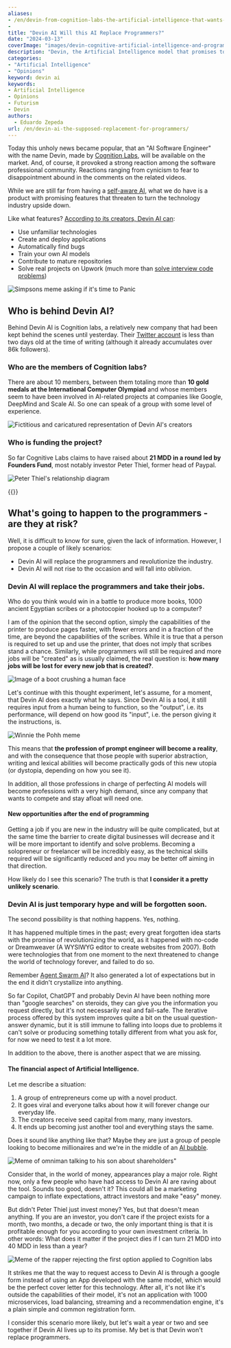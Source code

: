 ```yaml
---
aliases:
- /en/devin-from-cognition-labs-the-artificial-intelligence-that-wants-to-replace-programmers
- 
title: "Devin AI Will this AI Replace Programmers?"
date: "2024-03-13"
coverImage: "images/devin-cognitive-artificial-intelligence-and-programmers.jpg"
description: "Devin, the Artificial Intelligence model that promises to be better than a Software engineer and forever change the world of Software, created by Cognition Labs"
categories: 
- "Artificial Intelligence"
- "Opinions"
keyword: devin ai
keywords:
- Artificial Intelligence
- Opinions
- Futurism
- Devin
authors:
  - Eduardo Zepeda
url: /en/devin-ai-the-supposed-replacement-for-programmers/
---
```


Today this unholy news became popular, that an "AI Software Engineer" with the name Devin, made by [Cognition Labs](https://www.cognition-labs.com/), will be available on the market. And, of course, it provoked a strong reaction among the software professional community. Reactions ranging from cynicism to fear to disappointment abound in the comments on the related videos.

While we are still far from having a [self-aware AI](/en/chat-gpt-searles-chinese-room-and-consciousness/), what we do have is a product with promising features that threaten to turn the technology industry upside down.

Like what features? [According to its creators, Devin AI can](https://www.cognition-labs.com/blog):
- Use unfamiliar technologies
- Create and deploy applications
- Automatically find bugs
- Train your own AI models
- Contribute to mature repositories
- Solve real projects on Upwork (much more than [solve interview code problems](/en/i-test-chatgpt-with-codewars-coding-challenges/))

![Simpsons meme asking if it's time to Panic](images/so-its-time-to-panic-simpsons.webp)

## Who is behind Devin AI?

Behind Devin AI is Cognition labs, a relatively new company that had been kept behind the scenes until yesterday. Their [Twitter account](https://twitter.com/cognition_labs) is less than two days old at the time of writing (although it already accumulates over 86k followers).

### Who are the members of Cognition labs?

There are about 10 members, between them totaling more than **10 gold medals at the International Computer Olympiad** and whose members seem to have been involved in AI-related projects at companies like Google, DeepMind and Scale AI. So one can speak of a group with some level of experience.

![Fictitious and caricatured representation of Devin AI's creators](images/meme-creador-de-devin-linuxero.jpg "Fictitious and caricatured representation of Devin AI's creators")

### Who is funding the project?

So far Cognitive Labs claims to have raised about **21 MDD in a round led by Founders Fund**, most notably investor Peter Thiel, former head of Paypal.

![Peter Thiel's relationship diagram](images/peter-thiel-relationships.jpeg "Source: https://knowyourmeme.com/photos/2402121-peter-thiel")

{{<ad>}}

## What's going to happen to the programmers - are they at risk?

Well, it is difficult to know for sure, given the lack of information. However, I propose a couple of likely scenarios:

- Devin AI will replace the programmers and revolutionize the industry.
- Devin AI will not rise to the occasion and will fall into oblivion.

### Devin AI will replace the programmers and take their jobs.

Who do you think would win in a battle to produce more books, 1000 ancient Egyptian scribes or a photocopier hooked up to a computer? 

I am of the opinion that the second option, simply the capabilities of the printer to produce pages faster, with fewer errors and in a fraction of the time, are beyond the capabilities of the scribes. While it is true that a person is required to set up and use the printer, that does not imply that scribes stand a chance. Similarly, while programmers will still be required and more jobs will be "created" as is usually claimed, the real question is: **how many jobs will be lost for every new job that is created?**.

![Image of a boot crushing a human face](images/Devin-AI-vs-you.jpg)

Let's continue with this thought experiment, let's assume, for a moment, that Devin AI does exactly what he says. Since Devin AI is a tool, it still requires input from a human being to function, so the "output", i.e. its performance, will depend on how good its "input", i.e. the person giving it the instructions, is.

![Winnie the Pohh meme](images/prompt-engineer.png)

This means that **the profession of prompt engineer will become a reality**, and with the consequence that those people with superior abstraction, writing and lexical abilities will become practically gods of this new utopia (or dystopia, depending on how you see it).

In addition, all those professions in charge of perfecting AI models will become professions with a very high demand, since any company that wants to compete and stay afloat will need one.


#### New opportunities after the end of programming

Getting a job if you are new in the industry will be quite complicated, but at the same time the barrier to create digital businesses will decrease and it will be more important to identify and solve problems. Becoming a solopreneur or freelancer will be incredibly easy, as the technical skills required will be significantly reduced and you may be better off aiming in that direction.

How likely do I see this scenario? The truth is that **I consider it a pretty unlikely scenario**. 

### Devin AI is just temporary hype and will be forgotten soon.

The second possibility is that nothing happens. Yes, nothing.

It has happened multiple times in the past; every great forgotten idea starts with the promise of revolutionizing the world, as it happened with no-code or Dreamweaver (A WYSIWYG editor to create websites from 2007). Both were technologies that from one moment to the next threatened to change the world of technology forever, and failed to do so.

Remember [Agent Swarm AI](https://github.com/daveshap/OpenAI_Agent_Swarm)? It also generated a lot of expectations but in the end it didn't crystallize into anything.

So far Copilot, ChatGPT and probably Devin AI have been nothing more than "google searches" on steroids, they can give you the information you request directly, but it's not necessarily real and fail-safe. The iterative process offered by this system improves quite a bit on the usual question-answer dynamic, but it is still immune to falling into loops due to problems it can't solve or producing something totally different from what you ask for, for now we need to test it a lot more.

In addition to the above, there is another aspect that we are missing.

#### The financial aspect of Artificial Intelligence.

Let me describe a situation: 
1. A group of entrepreneurs come up with a novel product.
2. It goes viral and everyone talks about how it will forever change our everyday life.
3. The creators receive seed capital from many, many investors.
4. It ends up becoming just another tool and everything stays the same.

Does it sound like anything like that? Maybe they are just a group of people looking to become millionaires and we're in the middle of an [AI bubble](/en/the-rise-and-fall-of-the-ai-bubble/).

![Meme of omniman talking to his son about shareholders"](images/its-all-about-shareholders.jpg)

Consider that, in the world of money, appearances play a major role. Right now, only a few people who have had access to Devin AI are raving about the tool. Sounds too good, doesn't it? This could all be a marketing campaign to inflate expectations, attract investors and make "easy" money.

But didn't Peter Thiel just invest money? Yes, but that doesn't mean anything. If you are an investor, you don't care if the project exists for a month, two months, a decade or two, the only important thing is that it is profitable enough for you according to your own investment criteria. In other words: What does it matter if the project dies if I can turn 21 MDD into 40 MDD in less than a year?

![Meme of the rapper rejecting the first option applied to Cognition labs](images/meme-rapper-devin-access.jpg)

It strikes me that the way to request access to Devin AI is through a google form instead of using an App developed with the same model, which would be the perfect cover letter for this technology. After all, it's not like it's outside the capabilities of their model, it's not an application with 1000 microservices, load balancing, streaming and a recommendation engine, it's a plain simple and common registration form.

I consider this scenario more likely, but let's wait a year or two and see together if Devin AI lives up to its promise. My bet is that Devin won't replace programmers.

